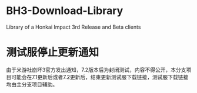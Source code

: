 # BH3-Download-Library
Library of a Honkai Impact 3rd Release and Beta clients

# 测试服停止更新通知
 由于米游社崩坏3官方发出通知，7.2版本后为封闭测试，内容不得公开，本分支项目可能会在7.1更新后或者7.2更新后，结束更新测试服下载链接，测试服下载链接均由主分支项目辅助。
